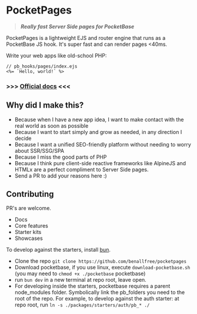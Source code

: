 # PocketPages

> **_Really fast Server Side pages for PocketBase_**

PocketPages is a lightweight EJS and router engine that runs as a PocketBase JS hook. It's super fast and can render pages <40ms.

Write your web apps like old-school PHP:

```ejs
// pb_hooks/pages/index.ejs
<%= `Hello, world!` %>
```

### >>> [Official docs](https://pocketpages.dev/docs) <<<

## Why did I make this?

- Because when I have a new app idea, I want to make contact with the real world as soon as possible
- Because I want to start simply and grow as needed, in any direction I decide
- Because I want a unified SEO-friendly platform without needing to worry about SSR/SSG/SPA
- Because I miss the good parts of PHP
- Because I think pure client-side reactive frameworks like AlpineJS and HTMLx are a perfect compliment to Server Side pages.
- Send a PR to add your reasons here :)

## Contributing

PR's are welcome.

- Docs
- Core features
- Starter kits
- Showcases

To develop against the starters, install [bun](https://bun.sh/).

- Clone the repo `git clone https://github.com/benallfree/pocketpages`
- Download pocketbase, if you use linux, execute `download-pocketbase.sh` (you may need to `chmod +x ./pocketbase` pocketbase)
- run `bun dev` in a new terminal at repo root, leave open.
- For developing inside the starters, pocketbase requires a parent node_modules folder. Symbolically link the pb_folders you need to the root of the repo. For example, to develop against the auth starter: at repo root, run `ln -s ./packages/starters/auth/pb_* ./`